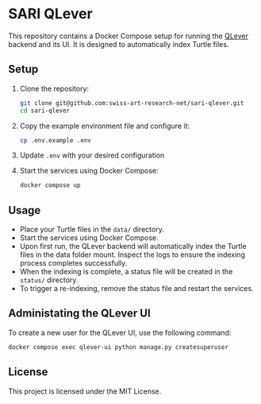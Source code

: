 # SARI QLever

This repository contains a Docker Compose setup for running the [QLever](https://github.com/ad-freiburg/qlever) backend and its UI. It is designed to automatically index Turtle files.

## Setup

1. Clone the repository:
   ```bash
   git clone git@github.com:swiss-art-research-net/sari-qlever.git
   cd sari-qlever
   ```

2. Copy the example environment file and configure it:
   ```bash
   cp .env.example .env
   ```

3. Update `.env` with your desired configuration

4. Start the services using Docker Compose:
   ```bash
   docker compose up
   ```

## Usage

- Place your Turtle files in the `data/` directory.
- Start the services using Docker Compose.
- Upon first run, the QLever backend will automatically index the Turtle files in the data folder mount. Inspect the logs to ensure the indexing process completes successfully.
- When the indexing is complete, a status file will be created in the `status/` directory. 
- To trigger a re-indexing, remove the status file and restart the services.

## Administating the QLever UI

To create a new user for the QLever UI, use the following command:

```bash
docker compose exec qlever-ui python manage.py createsuperuser
```

## License

This project is licensed under the MIT License.
